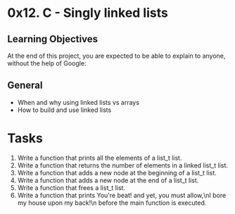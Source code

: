 # 0x12. C - Singly linked lists

## Learning Objectives
At the end of this project, you are expected to be able to explain to anyone, without the help of Google:

## General
+ When and why using linked lists vs arrays
+ How to build and use linked lists

# Tasks
1. Write a function that prints all the elements of a list_t list.
2. Write a function that returns the number of elements in a linked list_t list.
3. Write a function that adds a new node at the beginning of a list_t list.
4. Write a function that adds a new node at the end of a list_t list.
5. Write a function that frees a list_t list.
6. Write a function that prints You're beat! and yet, you must allow,\nI bore my house upon my back!\n before the main function is executed.

